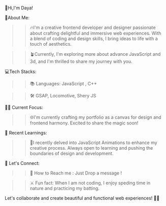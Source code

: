 👋Hi,I'm Daya!

🌟About Me:
   >> 🔥I'm a creative frontend developer and designer passionate about crafting delightful and immersive web experiences. With a blend of coding and design skills, I bring         ideas to life with a touch of aesthetics.


   >> 🪴Currently, I'm exploring more about advance JavaScript and 3d, and I'm thrilled to share my journey with you.

💻Tech Stacks:
   >> 📚 Languages: JavaScript , C++

   >> 🛠️ GSAP, Locomotive, Shery JS

🧑‍💻 Current Focus:
   >> 🌐I'm currently crafting my portfolio as a canvas for design and frontend harmony. Excited to share the magic soon!

🌱 Recent Learnings:
   >> 🎯I recently delved into JavaScript Animations to enhance my creative process. Always open to learning and pushing the boundaries of design and development.

🤝 Let's Connect:
   >> 📩 How to Reach me : Just Drop a message !

   >> ⚔️ Fun fact: When I am not coding, I enjoy speding time in nature and practicing my batting.
 
Let's collaborate and create beautiful and functional web experiences! 💪🚀
